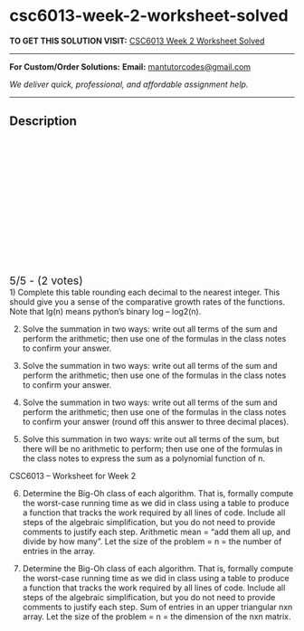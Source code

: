 # csc6013-week-2-worksheet-solved
**TO GET THIS SOLUTION VISIT:** [CSC6013 Week 2 Worksheet Solved](https://mantutor.com/product/csc6013-worksheet-for-week-2-solved/)


---

**For Custom/Order Solutions:** **Email:** mantutorcodes@gmail.com  

*We deliver quick, professional, and affordable assignment help.*

---

<h2>Description</h2>



<div class="kk-star-ratings kksr-auto kksr-align-center kksr-valign-top" data-payload="{&quot;align&quot;:&quot;center&quot;,&quot;id&quot;:&quot;115198&quot;,&quot;slug&quot;:&quot;default&quot;,&quot;valign&quot;:&quot;top&quot;,&quot;ignore&quot;:&quot;&quot;,&quot;reference&quot;:&quot;auto&quot;,&quot;class&quot;:&quot;&quot;,&quot;count&quot;:&quot;2&quot;,&quot;legendonly&quot;:&quot;&quot;,&quot;readonly&quot;:&quot;&quot;,&quot;score&quot;:&quot;5&quot;,&quot;starsonly&quot;:&quot;&quot;,&quot;best&quot;:&quot;5&quot;,&quot;gap&quot;:&quot;4&quot;,&quot;greet&quot;:&quot;Rate this product&quot;,&quot;legend&quot;:&quot;5\/5 - (2 votes)&quot;,&quot;size&quot;:&quot;24&quot;,&quot;title&quot;:&quot;CSC6013 Week 2  Worksheet Solved&quot;,&quot;width&quot;:&quot;138&quot;,&quot;_legend&quot;:&quot;{score}\/{best} - ({count} {votes})&quot;,&quot;font_factor&quot;:&quot;1.25&quot;}">

<div class="kksr-stars">

<div class="kksr-stars-inactive">
            <div class="kksr-star" data-star="1" style="padding-right: 4px">


<div class="kksr-icon" style="width: 24px; height: 24px;"></div>
        </div>
            <div class="kksr-star" data-star="2" style="padding-right: 4px">


<div class="kksr-icon" style="width: 24px; height: 24px;"></div>
        </div>
            <div class="kksr-star" data-star="3" style="padding-right: 4px">


<div class="kksr-icon" style="width: 24px; height: 24px;"></div>
        </div>
            <div class="kksr-star" data-star="4" style="padding-right: 4px">


<div class="kksr-icon" style="width: 24px; height: 24px;"></div>
        </div>
            <div class="kksr-star" data-star="5" style="padding-right: 4px">


<div class="kksr-icon" style="width: 24px; height: 24px;"></div>
        </div>
    </div>

<div class="kksr-stars-active" style="width: 138px;">
            <div class="kksr-star" style="padding-right: 4px">


<div class="kksr-icon" style="width: 24px; height: 24px;"></div>
        </div>
            <div class="kksr-star" style="padding-right: 4px">


<div class="kksr-icon" style="width: 24px; height: 24px;"></div>
        </div>
            <div class="kksr-star" style="padding-right: 4px">


<div class="kksr-icon" style="width: 24px; height: 24px;"></div>
        </div>
            <div class="kksr-star" style="padding-right: 4px">


<div class="kksr-icon" style="width: 24px; height: 24px;"></div>
        </div>
            <div class="kksr-star" style="padding-right: 4px">


<div class="kksr-icon" style="width: 24px; height: 24px;"></div>
        </div>
    </div>
</div>


<div class="kksr-legend" style="font-size: 19.2px;">
            5/5 - (2 votes)    </div>
    </div>
1) Complete this table rounding each decimal to the nearest integer. This should give you a sense of the comparative growth rates of the functions. Note that lg(n) means python’s binary log – log2(n).

2) Solve the summation in two ways: write out all terms of the sum and perform the arithmetic; then use one of the formulas in the class notes to confirm your answer.

3) Solve the summation in two ways: write out all terms of the sum and perform the arithmetic; then use one of the formulas in the class notes to confirm your answer.

4) Solve the summation in two ways: write out all terms of the sum and perform the arithmetic; then use one of the formulas in the class notes to confirm your answer (round off this answer to three decimal places).

5) Solve this summation in two ways: write out all terms of the sum, but there will be no arithmetic to perform; then use one of the formulas in the class notes to express the sum as a polynomial function of n.

CSC6013 – Worksheet for Week 2

6) Determine the Big-Oh class of each algorithm. That is, formally compute the worst-case running time as we did in class using a table to produce a function that tracks the work required by all lines of code. Include all steps of the algebraic simplification, but you do not need to provide comments to justify each step. Arithmetic mean = “add them all up, and divide by how many”. Let the size of the problem = n = the number of entries in the array.

7) Determine the Big-Oh class of each algorithm. That is, formally compute the worst-case running time as we did in class using a table to produce a function that tracks the work required by all lines of code. Include all steps of the algebraic simplification, but you do not need to provide comments to justify each step. Sum of entries in an upper triangular nxn array. Let the size of the problem = n = the dimension of the nxn matrix.
